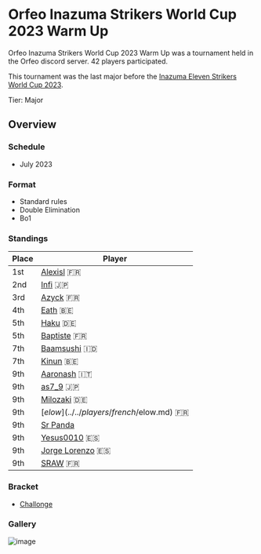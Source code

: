 # Orfeo Inazuma Strikers World Cup 2023 Warm Up

Orfeo Inazuma Strikers World Cup 2023 Warm Up was a tournament held in the Orfeo discord server.
42 players participated. 

This tournament was the last major before the [Inazuma Eleven Strikers World Cup 2023](inapedia/tournaments/worldcup23.md).

Tier: Major

## Overview

### Schedule
- July 2023

### Format
- Standard rules
- Double Elimination
- Bo1

### Standings

|Place|Player|
|-|-|
|1st|[Alexisl](../../players/french/alexisl.md) :fr:|
|2nd|[Infi](../../players/japanese/infi.md) :jp:|
|3rd|[Azyck](../../players/french/azyck.md) :fr:|
|4th|[Eath](../../players/belgian/eath.md) :belgium:|
|5th|[Haku](../../players/german/haku.md) :de:|
|5th|[Baptiste](../../players/french/baptiste.md) :fr:|
|7th|[Baamsushi](../../players/indonesian/baamsushi.md) :indonesia:|
|7th|[Kinun](../../players/belgian/kinun.md) :belgium:|
|9th|[Aaronash](../../players/italian/aaronash.md) :it:|
|9th|[as7_9](../../players/japanese/as7_9.md) :jp:|
|9th|[Milozaki](../../players/german/milozaki.md) :de:|
|9th|[$elow](../../players/french/$elow.md) :fr:|
|9th|[Sr Panda](../../players/brazilian/panda.md)|
|9th|[Yesus0010](../../players/spanish/yesus.md) :es:|
|9th|[Jorge Lorenzo](../../players/spanish/jorge.md) :es:|
|9th|[SRAW](../../players/french/sraw.md) :fr:|

### Bracket
- [Challonge](https://challonge.com/kjfxec52)

### Gallery

![image](https://github.com/inabikarilibrary/inalib/assets/110833255/50988579-8d99-4869-b722-bfeb67ba60eb)
